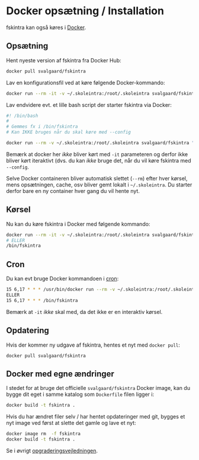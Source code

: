 # Docker opsætning / Installation #

fskintra kan også køres i [Docker](https://www.docker.com/).

## Opsætning ##

Hent nyeste version af fskintra fra Docker Hub:

```bash
docker pull svalgaard/fskintra
```

Lav en konfigurationsfil ved at køre følgende Docker-kommando:

```bash
docker run --rm -it -v ~/.skoleintra:/root/.skoleintra svalgaard/fskintra --config
```

Lav endvidere evt. et lille bash script der starter fskintra via Docker:

```bash
#! /bin/bash
#
# Gemmes fx i /bin/fskintra
# Kan IKKE bruges når du skal køre med --config

docker run --rm -v ~/.skoleintra:/root/.skoleintra svalgaard/fskintra "$@"
```

Bemærk at docker her *ikke* bliver kørt med `-it` parameteren og derfor ikke bliver
kørt iteraktivt (dvs. du kan *ikke* bruge det, når du vil køre fskintra med `--config`.

Selve Docker containeren bliver automatisk slettet (`--rm`) efter hver kørsel,
mens opsætningen, cache, osv bliver gemt lokalt i `~/.skoleintra`.
Du starter derfor bare en ny container hver gang du vil hente nyt.


## Kørsel ##

Nu kan du køre fskintra i Docker med følgende kommando:

```bash
docker run --rm -it -v ~/.skoleintra:/root/.skoleintra svalgaard/fskintra
# ELLER
/bin/fskintra
```

## Cron ##

Du kan evt bruge Docker kommandoen i [cron](cron.md):

```bash
15 6,17 * * * /usr/bin/docker run --rm -v ~/.skoleintra:/root/.skoleintra svalgaard/fskintra
ELLER
15 6,17 * * * /bin/fskintra
```

Bemærk at `-it` *ikke* skal med, da det ikke er en interaktiv kørsel.


## Opdatering ##

Hvis der kommer ny udgave af fskintra, hentes et nyt med `docker pull`:

```
docker pull svalgaard/fskintra
```

## Docker med egne ændringer ##

I stedet for at bruge det officielle `svalgaard/fskintra` Docker image,
kan du bygge dit eget i samme katalog som `Dockerfile` filen ligger i:

```bash
docker build -t fskintra .
```

Hvis du har ændret filer selv / har hentet opdateringer med git,
bygges et nyt image ved først at slette det gamle og lave et nyt:

```bash
docker image rm  -f fskintra
docker build -t fskintra .
```

Se i øvrigt [opgraderingsvejledningen](upgrade.md).
